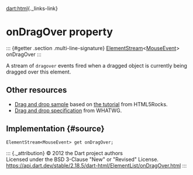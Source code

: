 [dart:html](../../dart-html/dart-html-library){._links-link}

onDragOver property
===================

::: {#getter .section .multi-line-signature}
[ElementStream](../elementstream-class)\<[MouseEvent](../mouseevent-class)\>
onDragOver
:::

A stream of `dragover` events fired when a dragged object is currently
being dragged over this element.

Other resources
---------------

-   [Drag and drop
    sample](https://github.com/dart-lang/dart-samples/tree/master/html5/web/dnd/basics)
    based on [the
    tutorial](http://www.html5rocks.com/en/tutorials/dnd/basics/) from
    HTML5Rocks.
-   [Drag and drop
    specification](https://html.spec.whatwg.org/multipage/interaction.html#dnd)
    from WHATWG.

Implementation {#source}
--------------

``` {.language-dart data-language="dart"}
ElementStream<MouseEvent> get onDragOver;
```

::: {._attribution}
© 2012 the Dart project authors\
Licensed under the BSD 3-Clause \"New\" or \"Revised\" License.\
<https://api.dart.dev/stable/2.18.5/dart-html/ElementList/onDragOver.html>
:::
